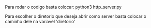 Para rodar o codigo basta colocar:
python3 http_server.py

Para escolher o diretorio que deseja abrir como server basta colocar o caminho dele na variavel 'diretorio'